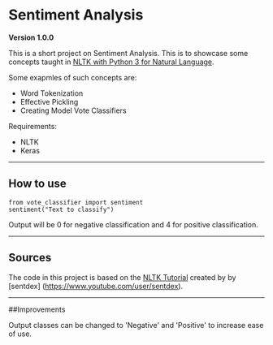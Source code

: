 # Sentiment Analysis

**Version 1.0.0**

This is a short project on Sentiment Analysis. This is to showcase some concepts taught in [NLTK with Python 3 for Natural Language](https://www.youtube.com/watch?v=FLZvOKSCkxY&list=PLQVvvaa0QuDf2JswnfiGkliBInZnIC4HL).

Some exapmles of such concepts are:
* Word Tokenization
* Effective Pickling
* Creating Model Vote Classifiers

Requirements:
* NLTK
* Keras

---

## How to use
```
from vote_classifier import sentiment
sentiment("Text to classify")
```
Output will be 0 for negative classification and 4 for positive classification.

---

## Sources
The code in this project is based on the [NLTK Tutorial](https://pythonprogramming.net/tokenizing-words-sentences-nltk-tutorial/) created by by [sentdex] (https://www.youtube.com/user/sentdex).

---
##Improvements

Output classes can be changed to 'Negative' and 'Positive' to increase ease of use.